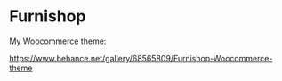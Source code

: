 <h1>Furnishop</h1>

My Woocommerce theme:

https://www.behance.net/gallery/68565809/Furnishop-Woocommerce-theme
